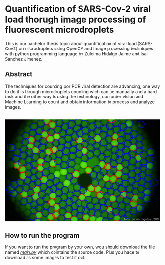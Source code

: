 <h1>Quantification of SARS-Cov-2 viral load thorugh image processing of fluorescent microdroplets</h1>
This is our bachelor thesis topic about quantification of viral load (SARS-Cov2) on microdroplets using OpenCV and Image processing techniques with python programming language by Zuleima Hidalgo Jaime and Isai Sanchez Jimenez.
<h2>Abstract</h2>
<p>The techniques for counting por PCR viral detection are advancing,
one way to do it is through microdroplets counting wich can be manually and 
a hard task and the other way is using the technology, computer vision and Machine Learning
to count and obtain information to process and analyze images.</p>
<br>
<img src="img/MG_CVM_KMEAN.png">
<h2>How to run the program</h2>
<p>If you want to run the program by your own, wou should download the file named <a href="src/main.py"><em>main.py</em></a> which cointains the source code. Plus you hace to download as some images to test it out.</p>
